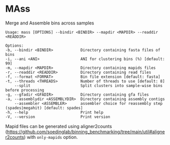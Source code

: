 # MAss

Merge and Assemble bins across samples

    Usage: mass [OPTIONS] --bindir <BINDIR> --mapdir <MAPDIR> --readdir <READDIR>

    Options:
    -b, --bindir <BINDIR>            Directory containing fasta files of bins
    -i, --ani <ANI>                  ANI for clustering bins (%) [default: 99]
    -m, --mapdir <MAPDIR>            Directory containing mapids files
    -r, --readdir <READDIR>          Directory containing read files
    -f, --format <FORMAT>            Bin file extension [default: fasta]
    -t, --threads <THREADS>          Number of threads to use [default: 8]
        --split                      Split clusters into sample-wise bins before processing
    -g, --gfadir <GFADIR>            Directory containing gfa files
    -a, --assemblydir <ASSEMBLYDIR>  Directory containing assembly contigs
        --assembler <ASSEMBLER>      assembler choice for reassembly step (spades|megahit) [default: spades]
    -h, --help                       Print help
    -V, --version                    Print version

Mapid files can be generated using aligner2counts (https://github.com/soedinglab/binning_benchmarking/tree/main/util#aligner2counts) with `only-mapids` option. 
